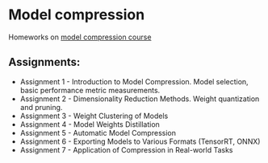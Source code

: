 # Model compression
Homeworks on [model compression course](https://github.com/aitalents/model-compression-2023)

## Assignments:
- Assignment 1 - Introduction to Model Compression. Model selection, basic performance metric measurements.
- Assignment 2 - Dimensionality Reduction Methods. Weight quantization and pruning.
- Assignment 3 - Weight Clustering of Models
- Assignment 4 - Model Weights Distillation
- Assignment 5 - Automatic Model Compression
- Assignment 6 - Exporting Models to Various Formats (TensorRT, ONNX)
- Assignment 7 - Application of Compression in Real-world Tasks

